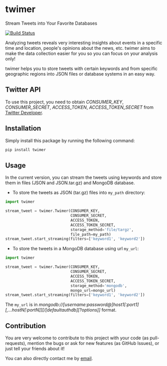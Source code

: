 # twimer
Stream Tweets into Your Favorite Databases

[![Build Status](https://circleci.com/gh/owhadi/twimer.svg)](https://app.circleci.com/pipelines/github/owhadi)

Analyzing tweets reveals very interesting insights about events in a specific time and location, people's opinions 
about the news, etc.
twimer aims to make the data collection easier for you so you can focus on your analysis only!

twimer helps you to store tweets with certain keywords and from specific geographic regions into JSON files or database 
systems in an easy way.

## Twitter API
To use this project, you need to obtain _CONSUMER_KEY_, _CONSUMER_SECRET_, _ACCESS_TOKEN_, _ACCESS_TOKEN_SECRET_ 
from [Twitter Developer](https://developer.twitter.com/en).

## Installation
Simply install this package by running the following command:
 ```bash
pip install twimer 
```

## Usage
In the current version, you can stream the tweets using keywords and store them in files (JSON and JSON.tar.gz)
and MongoDB database.

- To store the tweets as JSON (tar.gz) files into `my_path` directory:
```python
import twimer

stream_tweet = twimer.Twimer(CONSUMER_KEY, 
                             CONSUMER_SECRET, 
                             ACCESS_TOKEN, 
                             ACCESS_TOKEN_SECRET, 
                             storage_method='file/targz', 
                             file_path=my_path)
stream_tweet.start_streaming(filters=['keyword1', 'keyword2'])
```

- To store the tweets in a MongoDB database using url `my_url`:
```python
import twimer

stream_tweet = twimer.Twimer(CONSUMER_KEY, 
                             CONSUMER_SECRET, 
                             ACCESS_TOKEN, 
                             ACCESS_TOKEN_SECRET, 
                             storage_method='mongodb', 
                             mongo_url=mongo_url)
stream_tweet.start_streaming(filters=['keyword1', 'keyword2'])
```

The `my_url` is in _mongodb://[username:password@]host1[:port1][,...hostN[:portN]][/[defaultauthdb][?options]]_ format.

## Contribution
You are very welcome to contribute to this project with your code (as pull-requests), mention the bugs or ask for new 
features (as GitHub Issues), or just tell your friends about it! 

You can also directly contact me by [email](moein.owhadi@gmail.com).
 

